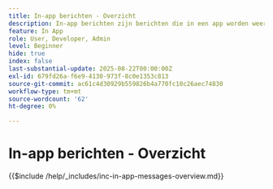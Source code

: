 ```yaml
---
title: In-app berichten - Overzicht
description: In-app berichten zijn berichten die in een app worden weergegeven terwijl de gebruiker deze actief gebruikt. Het zijn overlayberichten die boven op uw app staan. Ze verschijnen niet op het vergrendelingsscherm of buiten de app. Ze verschijnen in plaats daarvan als banners, pop-ups of kleine kaarten terwijl de gebruiker de app onderzoekt.
feature: In App
role: User, Developer, Admin
level: Beginner
hide: true
index: false
last-substantial-update: 2025-08-22T00:00:00Z
exl-id: 679fd26a-f6e9-4130-973f-8c0e1353c813
source-git-commit: ac61c4d30929b559826b4a770fc10c26aec74830
workflow-type: tm+mt
source-wordcount: '62'
ht-degree: 0%

---
```


# In-app berichten - Overzicht

{{$include /help/_includes/inc-in-app-messages-overview.md}}
